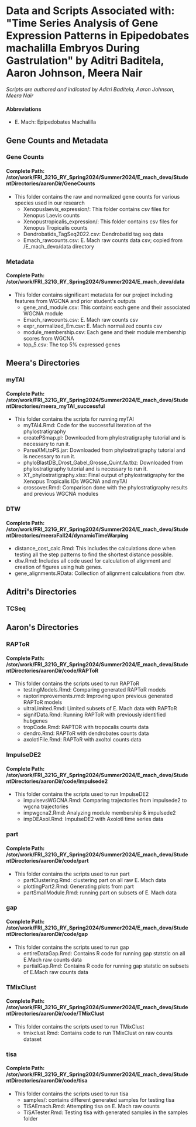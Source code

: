 # Data and Scripts Associated with: "Time Series Analysis of Gene Expression Patterns in Epipedobates machalilla Embryos During Gastrulation" by Aditri Baditela, Aaron Johnson, Meera Nair

*Scripts are authored and indicated by Aditri Baditela, Aaron Johnson, Meera Nair*

#### Abbreviations
- E. Mach: Epipedobates Machalilla

## Gene Counts and Metadata
### Gene Counts
#### Complete Path: /stor/work/FRI_321G_RY_Spring2024/Summer2024/E_mach_devo/StudentDirectories/aaronDir/GeneCounts
- This folder contains the raw and normalized gene counts for various species used in our research
  - Xenopuslaevis_expression/: This folder contains csv files for Xenopus Laevis counts
  - Xenopustropicalis_expression/: This folder contains csv files for Xenopus Tropicalis counts
  - Dendrobatids_TagSeq2022.csv: Dendrobatid tag seq data
  - Emach_rawcounts.csv: E. Mach raw counts data csv; copied from /E_mach_devo/data directory

### Metadata
#### Complete Path: /stor/work/FRI_321G_RY_Spring2024/Summer2024/E_mach_devo/data
- This folder contains significant metadata for our project including features from WGCNA and prior student's outputs
  - gene_and_module.csv: This contains each gene and their associated WGCNA module
  - Emach_rawcounts.csv: E. Mach raw counts csv
  - expr_normalized_Em.csv: E. Mach normalized counts csv
  - module_membership.csv: Each gene and their module membership scores from WGCNA
  - top_5.csv: The top 5% expressed genes

## Meera's Directories

### myTAI
#### Complete Path: /stor/work/FRI_321G_RY_Spring2024/Summer2024/E_mach_devo/StudentDirectories/meera_myTAI_successful 
- This folder contains the scripts for running myTAI
  - myTAI4.Rmd: Code for the successful iteration of the phylostratigraphy
  - createPSmap.pl: Downloaded from phylostratigraphy tutorial and is necessary to run it.
  - ParseXMLtoPS.jar: Downloaded from phylostratigraphy tutorial and is necessary to run it.
  - phyloBlastDB_Drost_Gabel_Grosse_Quint.fa.tbz: Downloaded from phylostratigraphy tutorial and is necessary to run it.
  - XT_phylostratigraphy.xlsx: Final output of phylostratigraphy for the Xenopus Tropicalis IDs WGCNA and myTAI
  - crossover.Rmd: Comparison done with the phylostratigraphy results and previous WGCNA modules

### DTW
#### Complete Path: /stor/work/FRI_321G_RY_Spring2024/Summer2024/E_mach_devo/StudentDirectories/meeraFall24/dynamicTimeWarping
- distance_cost_calc.Rmd: This includes the calculations done when testing all the step patterns to find the shortest distance possible.
- dtw.Rmd: Includes all code used for calculation of alignment and creation of figures using hub genes.
- gene_alignments.RData: Collection of alignment calculations from dtw.

## Aditri's Directories
### TCSeq

## Aaron's Directories
### RAPToR
#### Complete Path: /stor/work/FRI_321G_RY_Spring2024/Summer2024/E_mach_devo/StudentDirectories/aaronDir/code/RAPToR
- This folder contains the scripts used to run RAPToR
  - testingModels.Rmd: Comparing generated RAPToR models
  - raptorImprovements.rmd: Improving upon previous generated RAPToR models
  - ultraLimited.Rmd: Limited subsets of E. Mach data with RAPToR
  - signifData.Rmd: Running RAPToR with previously identified hubgenes
  - tropCode.Rmd: RAPTOR with tropocalis counts data
  - dendro.Rmd: RAPToR with dendrobates counts data
  - axolotlFile.Rmd: RAPToR with axoltol counts data

### ImpulseDE2
#### Complete Path: /stor/work/FRI_321G_RY_Spring2024/Summer2024/E_mach_devo/StudentDirectories/aaronDir/code/Impulsede2
- This folder contains the scripts used to run ImpulseDE2
  - impulsevsWGCNA.Rmd: Comparing trajectories from impulsede2 to wgcna trajectories
  - impwgcna2.Rmd: Analyzing module membership & impulsede2
  - impDEAxol.Rmd: ImpulseDE2 with Axolotl time series data

### part
#### Complete Path: /stor/work/FRI_321G_RY_Spring2024/Summer2024/E_mach_devo/StudentDirectories/aaronDir/code/part
- This folder contains the scripts used to run part
  - partClustering.Rmd: clustering part on all raw E. Mach data
  - plottingPart2.Rmd: Generating plots from part
  - partSmallModule.Rmd: running part on subsets of E. Mach data

### gap
#### Complete Path: /stor/work/FRI_321G_RY_Spring2024/Summer2024/E_mach_devo/StudentDirectories/aaronDir/code/gap
- This folder contains the scripts used to run gap
  - entireDataGap.Rmd: Contains R code for running gap statstic on all E.Mach raw counts data
  - partialGap.Rmd: Contains R code for running gap statstic on subsets of E.Mach raw counts data 

### TMixClust
#### Complete Path: /stor/work/FRI_321G_RY_Spring2024/Summer2024/E_mach_devo/StudentDirectories/aaronDir/code/TMixClust
- This folder contains the scripts used to run TMixClust
  - tmixclust.Rmd: Contains code to run TMixClust on raw counts dataset

### tisa
#### Complete Path: /stor/work/FRI_321G_RY_Spring2024/Summer2024/E_mach_devo/StudentDirectories/aaronDir/code/tisa
- This folder contains the scripts used to run tisa
  - samples/: contains different generated samples for testing tisa
  - TiSAEmach.Rmd: Attempting tisa on E. Mach raw counts
  - TiSATester.Rmd: Testing tisa with generated samples in the samples folder

